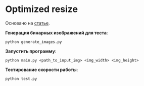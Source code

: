 # Optimized resize

Основано на [статье](https://habr.com/ru/post/340966/).

**Генерация бинарных изображений для теста**:

 ```
python generate_images.py
 ```

**Запустить программу**:

 ```
python main.py <path_to_input_img> <img_width> <img_height>
 ```

**Тестирование скорости работы**:

```commandline
python test.py
```
